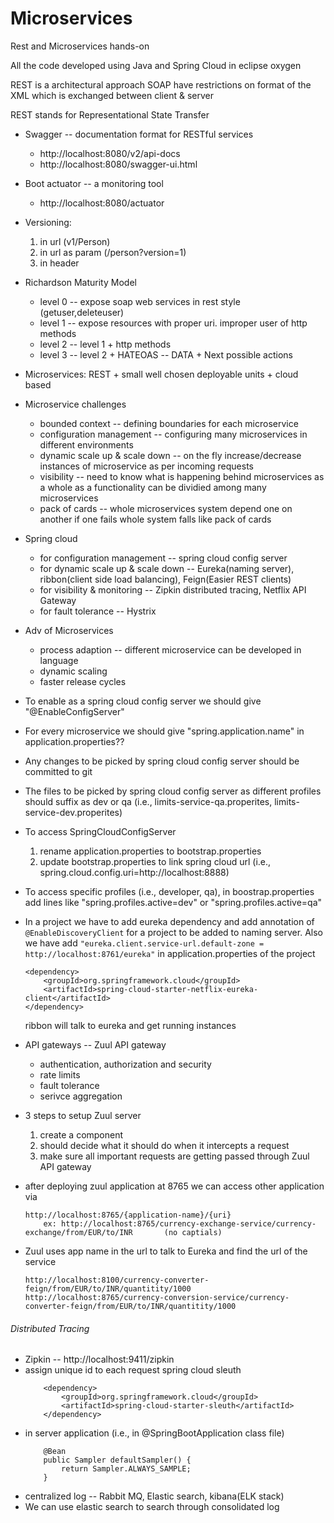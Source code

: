 # Microservices
Rest and Microservices hands-on

All the code developed using Java and Spring Cloud in eclipse oxygen

REST is a architectural approach
SOAP have restrictions on format of the XML which is exchanged between client & server

REST stands for Representational State Transfer

* Swagger -- documentation format for RESTful services
	* http://localhost:8080/v2/api-docs
	* http://localhost:8080/swagger-ui.html

* Boot actuator -- a monitoring tool
	* http://localhost:8080/actuator

* Versioning:
	1. in url (v1/Person)
	2. in url as param (/person?version=1)
	3. in header 

* Richardson Maturity Model
	* level 0 -- expose soap web services in rest style (getuser,deleteuser)
	* level 1 -- expose resources with proper uri. improper user of http methods 
	* level 2 -- level 1 + http methods
	* level 3 -- level 2 + HATEOAS -- DATA + Next possible actions

* Microservices: REST + small well chosen deployable units + cloud based

* Microservice challenges
	* bounded context -- defining boundaries for each microservice
	* configuration management -- configuring many microservices in different environments 
	* dynamic scale up & scale down -- on the fly increase/decrease instances of microservice as per incoming requests
	* visibility -- need to know what is happening behind microservices as a whole as a functionality can be dividied among many microservices
	* pack of cards -- whole microservices system depend one on another if one fails whole system falls like pack of cards

* Spring cloud
	* for configuration management -- spring cloud config server
	* for dynamic scale up & scale down -- Eureka(naming server), ribbon(client side load balancing), Feign(Easier REST clients)
	* for visibility & monitoring -- Zipkin distributed tracing, Netflix API Gateway
	* for fault tolerance -- Hystrix

* Adv of Microservices
	* process adaption -- different microservice can be developed in language
	* dynamic scaling
	* faster release cycles

* To enable as a spring cloud config server we should give "@EnableConfigServer"
* For every microservice we should give "spring.application.name" in application.properties??
* Any changes to be picked by spring cloud config server should be committed to git	
* The files to be picked by spring cloud config server as different profiles should suffix as dev or qa (i.e., limits-service-qa.properites, limits-service-dev.properites)

* To access SpringCloudConfigServer
	1. rename application.properties to bootstrap.properties
	2. update bootstrap.properties to link spring cloud url (i.e., spring.cloud.config.uri=http://localhost:8888)

* To access specific profiles (i.e., developer, qa), in boostrap.properties add lines like "spring.profiles.active=dev" or "spring.profiles.active=qa"

* In a project we have to add eureka dependency and add annotation of ``` @EnableDiscoveryClient ``` for a project to be added to naming server. Also we have add ``` "eureka.client.service-url.default-zone = http://localhost:8761/eureka" ``` in application.properties of the project
	```
	<dependency>
		<groupId>org.springframework.cloud</groupId>
		<artifactId>spring-cloud-starter-netflix-eureka-client</artifactId>
	</dependency>
	```
	ribbon will talk to eureka and get running instances

* API gateways -- Zuul API gateway
	* authentication, authorization and security
	* rate limits
	* fault tolerance
	* serivce aggregation

* 3 steps to setup Zuul server
	1. create a component
	2. should decide what it should do when it intercepts a request
	3. make sure all important requests are getting passed through Zuul API gateway

* after deploying zuul application at 8765 we can access other application via 
	```
	http://localhost:8765/{application-name}/{uri}															
		ex: http://localhost:8765/currency-exchange-service/currency-exchange/from/EUR/to/INR       (no captials)
	```

* Zuul uses app name in the url to talk to Eureka and find the url of the service
	```
	http://localhost:8100/currency-converter-feign/from/EUR/to/INR/quantitity/1000
	http://localhost:8765/currency-conversion-service/currency-converter-feign/from/EUR/to/INR/quantitity/1000
	```

###### Distributed Tracing 
* Zipkin -- http://localhost:9411/zipkin
* assign unique id to each request spring cloud sleuth
	```
		<dependency>
			<groupId>org.springframework.cloud</groupId>
			<artifactId>spring-cloud-starter-sleuth</artifactId>
	   	</dependency>
	```
* in server application (i.e., in @SpringBootApplication class file)
	```	
		@Bean
		public Sampler defaultSampler() {
			return Sampler.ALWAYS_SAMPLE;
		}
	```
* centralized log -- Rabbit MQ, Elastic search, kibana(ELK stack)
* We can use elastic search to search through consolidated log